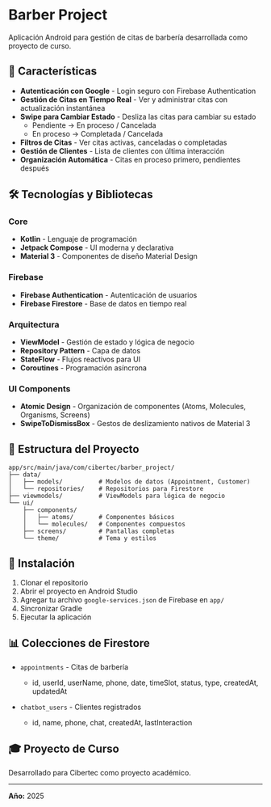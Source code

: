 # Barber Project

Aplicación Android para gestión de citas de barbería desarrollada como proyecto de curso.

## 📱 Características

- **Autenticación con Google** - Login seguro con Firebase Authentication
- **Gestión de Citas en Tiempo Real** - Ver y administrar citas con actualización instantánea
- **Swipe para Cambiar Estado** - Desliza las citas para cambiar su estado
  - Pendiente → En proceso / Cancelada
  - En proceso → Completada / Cancelada
- **Filtros de Citas** - Ver citas activas, canceladas o completadas
- **Gestión de Clientes** - Lista de clientes con última interacción
- **Organización Automática** - Citas en proceso primero, pendientes después

## 🛠️ Tecnologías y Bibliotecas

### Core
- **Kotlin** - Lenguaje de programación
- **Jetpack Compose** - UI moderna y declarativa
- **Material 3** - Componentes de diseño Material Design

### Firebase
- **Firebase Authentication** - Autenticación de usuarios
- **Firebase Firestore** - Base de datos en tiempo real

### Arquitectura
- **ViewModel** - Gestión de estado y lógica de negocio
- **Repository Pattern** - Capa de datos
- **StateFlow** - Flujos reactivos para UI
- **Coroutines** - Programación asíncrona

### UI Components
- **Atomic Design** - Organización de componentes (Atoms, Molecules, Organisms, Screens)
- **SwipeToDismissBox** - Gestos de deslizamiento nativos de Material 3

## 📁 Estructura del Proyecto

```
app/src/main/java/com/cibertec/barber_project/
├── data/
│   ├── models/          # Modelos de datos (Appointment, Customer)
│   └── repositories/    # Repositorios para Firestore
├── viewmodels/          # ViewModels para lógica de negocio
└── ui/
    ├── components/
    │   ├── atoms/       # Componentes básicos
    │   └── molecules/   # Componentes compuestos
    ├── screens/         # Pantallas completas
    └── theme/           # Tema y estilos
```

## 🚀 Instalación

1. Clonar el repositorio
2. Abrir el proyecto en Android Studio
3. Agregar tu archivo `google-services.json` de Firebase en `app/`
4. Sincronizar Gradle
5. Ejecutar la aplicación

## 📊 Colecciones de Firestore

- `appointments` - Citas de barbería
  - id, userId, userName, phone, date, timeSlot, status, type, createdAt, updatedAt
  
- `chatbot_users` - Clientes registrados
  - id, name, phone, chat, createdAt, lastInteraction

## 🎓 Proyecto de Curso

Desarrollado para Cibertec como proyecto académico.

---

**Año:** 2025

